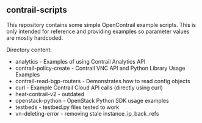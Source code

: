 ## contrail-scripts

This repository contains some simple OpenContrail example scripts. This is only intended for reference and providing examples so parameter values are mostly hardcoded.

Directory content:

* analytics	- Examples of using Contrail Analytics API
* contrail-policy-create	- Contrail VNC API and Python Library Usage Examples
* contrail-read-bgp-routers	- Demonstrates how to read config objects
* curl - Example Contrail Cloud API calls (directly using curl)
* heat-contrail-v2 - outdated
* openstack-python - OpenStack Python SDK usage examples
* testbeds - testbed.py files tested to work
* vn-deleting-error - removing stale instance_ip_back_refs
